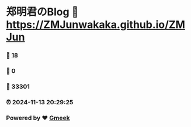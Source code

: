 # 郑明君のBlog :link: https://ZMJunwakaka.github.io/ZMJun 
### :page_facing_up: [18](https://ZMJunwakaka.github.io/ZMJun/tag.html) 
### :speech_balloon: 0 
### :hibiscus: 33301 
### :alarm_clock: 2024-11-13 20:29:25 
### Powered by :heart: [Gmeek](https://github.com/Meekdai/Gmeek)
